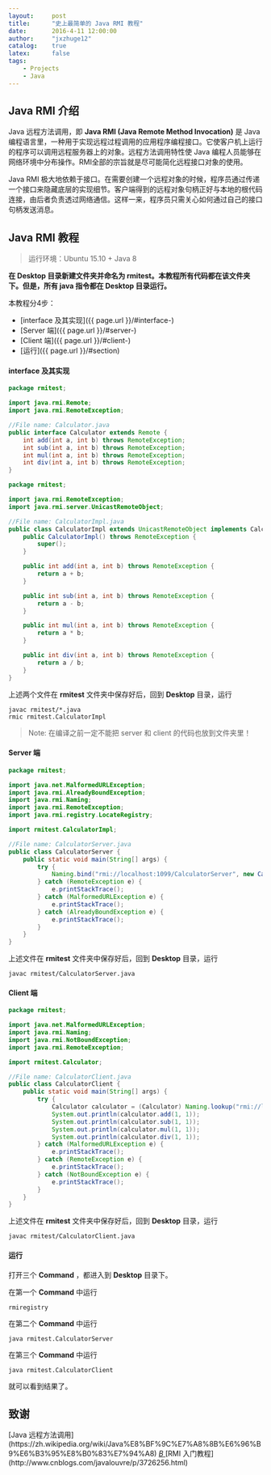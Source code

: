 ```yaml
---
layout:     post
title:      "史上最简单的 Java RMI 教程"
date:       2016-4-11 12:00:00
author:     "jxzhuge12"
catalog:    true
latex:      false
tags:
    - Projects
    - Java
---
```


## Java RMI 介绍

Java 远程方法调用，即 **Java RMI (Java Remote Method Invocation)** 是 Java 编程语言里，一种用于实现远程过程调用的应用程序编程接口。它使客户机上运行的程序可以调用远程服务器上的对象。远程方法调用特性使 Java 编程人员能够在网络环境中分布操作。RMI全部的宗旨就是尽可能简化远程接口对象的使用。

Java RMI 极大地依赖于接口。在需要创建一个远程对象的时候，程序员通过传递一个接口来隐藏底层的实现细节。客户端得到的远程对象句柄正好与本地的根代码连接，由后者负责透过网络通信。这样一来，程序员只需关心如何通过自己的接口句柄发送消息。

## Java RMI 教程

> 运行环境：Ubuntu 15.10 + Java 8

**在 Desktop 目录新建文件夹并命名为 rmitest。本教程所有代码都在该文件夹下。但是，所有 java 指令都在 Desktop 目录运行。**

本教程分4步：

* [interface 及其实现]({{ page.url }}/#interface-)
* [Server 端]({{ page.url }}/#server-)
* [Client 端]({{ page.url }}/#client-)
* [运行]({{ page.url }}/#section)

#### interface 及其实现

~~~ java
package rmitest;

import java.rmi.Remote;
import java.rmi.RemoteException;

//File name: Calculator.java
public interface Calculator extends Remote {
    int add(int a, int b) throws RemoteException;
    int sub(int a, int b) throws RemoteException;
    int mul(int a, int b) throws RemoteException;
    int div(int a, int b) throws RemoteException;
}
~~~

~~~ java
package rmitest;

import java.rmi.RemoteException;
import java.rmi.server.UnicastRemoteObject;

//File name: CalculatorImpl.java
public class CalculatorImpl extends UnicastRemoteObject implements Calculator {
    public CalculatorImpl() throws RemoteException {
        super();
    }

    public int add(int a, int b) throws RemoteException {
        return a + b;
    }

    public int sub(int a, int b) throws RemoteException {
        return a - b;
    }

    public int mul(int a, int b) throws RemoteException {
        return a * b;
    }

    public int div(int a, int b) throws RemoteException {
        return a / b;
    }
}
~~~

上述两个文件在 **rmitest** 文件夹中保存好后，回到 **Desktop** 目录，运行

~~~
javac rmitest/*.java
rmic rmitest.CalculatorImpl
~~~

> Note: 在编译之前一定不能把 server 和 client 的代码也放到文件夹里！

#### Server 端

~~~ java
package rmitest;

import java.net.MalformedURLException;
import java.rmi.AlreadyBoundException;
import java.rmi.Naming;
import java.rmi.RemoteException;
import java.rmi.registry.LocateRegistry;

import rmitest.CalculatorImpl;

//File name: CalculatorServer.java
public class CalculatorServer {
    public static void main(String[] args) {
        try {
            Naming.bind("rmi://localhost:1099/CalculatorServer", new CalculatorImpl());
        } catch (RemoteException e) {
            e.printStackTrace();
        } catch (MalformedURLException e) {
            e.printStackTrace();
        } catch (AlreadyBoundException e) {
            e.printStackTrace();
        }
    }
}
~~~

上述文件在 **rmitest** 文件夹中保存好后，回到 **Desktop** 目录，运行

~~~
javac rmitest/CalculatorServer.java
~~~

#### Client 端

~~~ java
package rmitest;

import java.net.MalformedURLException;
import java.rmi.Naming;
import java.rmi.NotBoundException;
import java.rmi.RemoteException;

import rmitest.Calculator;

//File name: CalculatorClient.java
public class CalculatorClient {
    public static void main(String[] args) {
        try {
            Calculator calculator = (Calculator) Naming.lookup("rmi://localhost:1099/CalculatorServer");
            System.out.println(calculator.add(1, 1));
            System.out.println(calculator.sub(1, 1));
            System.out.println(calculator.mul(1, 1));
            System.out.println(calculator.div(1, 1));
        } catch (MalformedURLException e) {
            e.printStackTrace();
        } catch (RemoteException e) {
            e.printStackTrace();
        } catch (NotBoundException e) {
            e.printStackTrace();
        }
    }
}
~~~

上述文件在 **rmitest** 文件夹中保存好后，回到 **Desktop** 目录，运行

~~~
javac rmitest/CalculatorClient.java
~~~

#### 运行

打开三个 **Command** ，都进入到 **Desktop** 目录下。

在第一个 **Command** 中运行

~~~
rmiregistry
~~~

在第二个 **Command** 中运行

~~~
java rmitest.CalculatorServer
~~~

在第三个 **Command** 中运行

~~~
java rmitest.CalculatorClient
~~~

就可以看到结果了。

## 致谢

<a target="_blank" href="https://zh.wikipedia.org/wiki/Java%E8%BF%9C%E7%A8%8B%E6%96%B9%E6%B3%95%E8%B0%83%E7%94%A8">
    <span class="fa-stack fa-lg">
        <i class="fa fa-circle fa-stack-2x"></i>
        <i class="fa fa-wikipedia-w fa-stack-1x fa-inverse"></i>
    </span>
</a>[Java 远程方法调用](https://zh.wikipedia.org/wiki/Java%E8%BF%9C%E7%A8%8B%E6%96%B9%E6%B3%95%E8%B0%83%E7%94%A8)

<a target="_blank" href="http://www.cnblogs.com/javalouvre/p/3726256.html">
    <span class="fa-stack fa-lg">
        <i class="fa fa-circle fa-stack-2x"></i>
        <i class="fa fa-stack-1x fa-inverse">B</i>
    </span>
</a>[RMI 入门教程](http://www.cnblogs.com/javalouvre/p/3726256.html)
